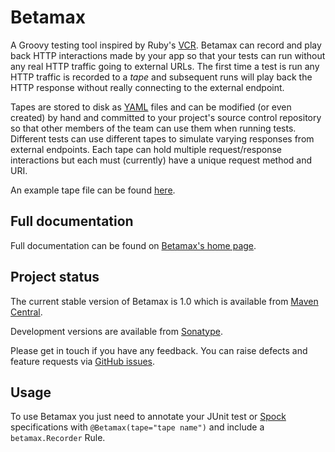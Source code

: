 # Betamax

A Groovy testing tool inspired by Ruby's [VCR][vcr]. Betamax can record and play back HTTP interactions made by your app
so that your tests can run without any real HTTP traffic going to external URLs. The first time a test is run any HTTP
traffic is recorded to a _tape_ and subsequent runs will play back the HTTP response without really connecting to the
external endpoint.

Tapes are stored to disk as [YAML][yaml] files and can be modified (or even created) by hand and committed to your project's
source control repository so that other members of the team can use them when running tests. Different tests can use
different tapes to simulate varying responses from external endpoints. Each tape can hold multiple request/response
interactions but each must (currently) have a unique request method and URI.

An example tape file can be found [here][tape].

## Full documentation

Full documentation can be found on [Betamax's home page][home].

## Project status

The current stable version of Betamax is 1.0 which is available from [Maven Central][maven].

Development versions are available from [Sonatype][sonatype].

Please get in touch if you have any  feedback. You can raise defects and feature requests via [GitHub issues][issues].

## Usage

To use Betamax you just need to annotate your JUnit test or [Spock][spock] specifications with `@Betamax(tape="tape name")`
and include a `betamax.Recorder` Rule.

[home]:http://robfletcher.github.com/betamax
[issues]:http://github.com/robfletcher/betamax/issues
[maven]:http://repo1.maven.org/maven2/com/github/robfletcher/betamax/
[sonatype]:https://oss.sonatype.org/content/groups/public/com/github/robfletcher/betamax/
[spock]:http://spockframework.org/
[tape]:https://github.com/robfletcher/betamax/blob/master/src/test/resources/betamax/tapes/smoke_spec.yaml
[vcr]:http://relishapp.com/myronmarston/vcr
[yaml]:http://yaml.org/
